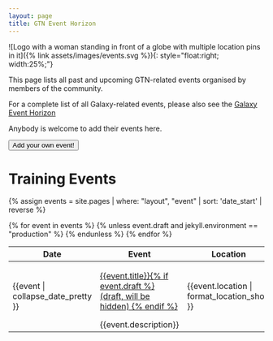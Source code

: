 ```yaml
---
layout: page
title: GTN Event Horizon
---
```


![Logo with a woman standing in front of a globe with multiple location pins in it]({% link assets/images/events.svg %}){: style="float:right; width:25%;"}

This page lists all past and upcoming GTN-related events organised by members of the community.

For a complete list of all Galaxy-related events, please also see the [Galaxy Event Horizon](https://galaxyproject.org/events/)

Anybody is welcome to add their events here.

<a href="TODO"><button type="button" class="btn btn-success">Add your own event!</button></a>

# Training Events

{% assign events = site.pages |  where: "layout", "event" | sort: 'date_start' | reverse %}


<table class="eventtable table table-striped">
 <thead>
  <tr>
   <th>Date</th>
   <th>Event</th>
   <th>Location</th>
   <th>Contact</th>
  </tr>
 </thead>
 <tbody>
 {% for event in events %}
 {% unless event.draft and jekyll.environment == "production" %}
 <tr>
  <td class="eventtable-date"> {{event | collapse_date_pretty }} </td>
  <td>

   <a class="eventtable-title" href="{% if event.external %}{{event.external}}{% else %}{{site.baseurl}}{{event.url}}{% endif %}">{{event.title}}{% if event.draft %} (draft, will be hidden) {% endif %}</a>
   <div class="eventtable-description"> {{event.description}} </div>
  </td>
  <td> {{event.location | format_location_short }} </td>
  <td> {% for org in event.contributions.organisers %}
			{% include _includes/contributor-badge-inline.html id=org %}
		{% endfor %}
  </td>
 </tr>
 {% endunless %}
 {% endfor %}
 </tbody>
</table>


